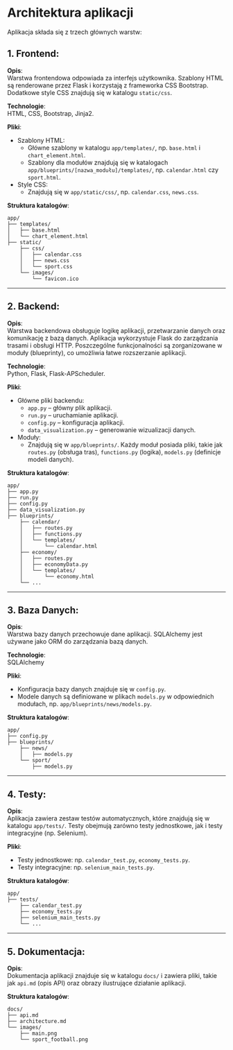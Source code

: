 # Architektura aplikacji

Aplikacja składa się z trzech głównych warstw:

## 1. Frontend:
**Opis**:  
Warstwa frontendowa odpowiada za interfejs użytkownika. Szablony HTML są renderowane przez Flask i korzystają z frameworka CSS Bootstrap. Dodatkowe style CSS znajdują się w katalogu `static/css`.

**Technologie**:  
HTML, CSS, Bootstrap, Jinja2.

**Pliki**:  
- Szablony HTML:  
  - Główne szablony w katalogu `app/templates/`, np. `base.html` i `chart_element.html`.  
  - Szablony dla modułów znajdują się w katalogach `app/blueprints/[nazwa_modułu]/templates/`, np. `calendar.html` czy `sport.html`.
- Style CSS:  
  - Znajdują się w `app/static/css/`, np. `calendar.css`, `news.css`.

**Struktura katalogów**:
```plaintext
app/
├── templates/
│   ├── base.html
│   └── chart_element.html
├── static/
    ├── css/
    │   ├── calendar.css
    │   ├── news.css
    │   └── sport.css
    └── images/
        └── favicon.ico
```

---

## 2. Backend:
**Opis**:  
Warstwa backendowa obsługuje logikę aplikacji, przetwarzanie danych oraz komunikację z bazą danych. Aplikacja wykorzystuje Flask do zarządzania trasami i obsługi HTTP. Poszczególne funkcjonalności są zorganizowane w moduły (blueprinty), co umożliwia łatwe rozszerzanie aplikacji.

**Technologie**:  
Python, Flask, Flask-APScheduler.

**Pliki**:  
- Główne pliki backendu:  
  - `app.py` – główny plik aplikacji.  
  - `run.py` – uruchamianie aplikacji.  
  - `config.py` – konfiguracja aplikacji.  
  - `data_visualization.py` – generowanie wizualizacji danych.  
- Moduły:  
  - Znajdują się w `app/blueprints/`. Każdy moduł posiada pliki, takie jak `routes.py` (obsługa tras), `functions.py` (logika), `models.py` (definicje modeli danych).

**Struktura katalogów**:
```plaintext
app/
├── app.py
├── run.py
├── config.py
├── data_visualization.py
├── blueprints/
    ├── calendar/
    │   ├── routes.py
    │   ├── functions.py
    │   └── templates/
    │       └── calendar.html
    ├── economy/
    │   ├── routes.py
    │   ├── economyData.py
    │   └── templates/
    │       └── economy.html
    └── ...
```

---

## 3. Baza Danych:
**Opis**:  
Warstwa bazy danych przechowuje dane aplikacji. SQLAlchemy jest używane jako ORM do zarządzania bazą danych.

**Technologie**:  
SQLAlchemy

**Pliki**:  
- Konfiguracja bazy danych znajduje się w `config.py`.  
- Modele danych są definiowane w plikach `models.py` w odpowiednich modułach, np. `app/blueprints/news/models.py`.

**Struktura katalogów**:
```plaintext
app/
├── config.py
├── blueprints/
    ├── news/
    │   ├── models.py
    └── sport/
        ├── models.py
```

---

## 4. Testy:
**Opis**:  
Aplikacja zawiera zestaw testów automatycznych, które znajdują się w katalogu `app/tests/`. Testy obejmują zarówno testy jednostkowe, jak i testy integracyjne (np. Selenium).

**Pliki**:  
- Testy jednostkowe: np. `calendar_test.py`, `economy_tests.py`.  
- Testy integracyjne: np. `selenium_main_tests.py`.

**Struktura katalogów**:
```plaintext
app/
├── tests/
    ├── calendar_test.py
    ├── economy_tests.py
    ├── selenium_main_tests.py
    └── ...
```

---

## 5. Dokumentacja:
**Opis**:  
Dokumentacja aplikacji znajduje się w katalogu `docs/` i zawiera pliki, takie jak `api.md` (opis API) oraz obrazy ilustrujące działanie aplikacji.

**Struktura katalogów**:
```plaintext
docs/
├── api.md
├── architecture.md
└── images/
    ├── main.png
    └── sport_football.png
